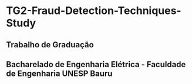 # TG2-Fraud-Detection-Techniques-Study


## Trabalho de Graduação
## Bacharelado de Engenharia Elétrica - Faculdade de Engenharia UNESP Bauru
